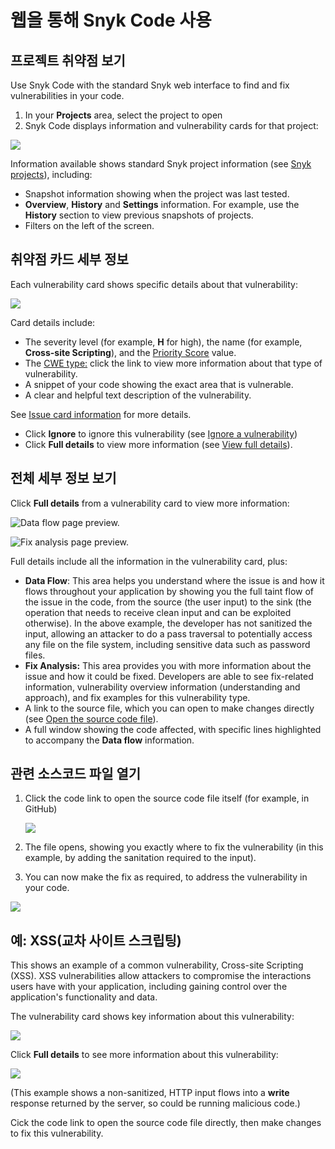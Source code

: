 # 웹을 통해 Snyk Code 사용

## 프로젝트 취약점 보기

Use Snyk Code with the standard Snyk web interface to find and fix vulnerabilities in your code.

1. In your **Projects** area, select the project to open
2. Snyk Code displays information and vulnerability cards for that project:

![](../../.gitbook/assets/snykcofe\_priority\_score.png)

Information available shows standard Snyk project information (see [Snyk projects](https://support.snyk.io/hc/en-us/sections/360004724958-Snyk-projects)), including:

* Snapshot information showing when the project was last tested.
* **Overview**, **History** and **Settings** information. For example, use the **History** section to view previous snapshots of projects.
* Filters on the left of the screen.

## 취약점 카드 세부 정보

Each vulnerability card shows specific details about that vulnerability:

![](../../.gitbook/assets/snykcode\_issue\_card.png)

Card details include:

* The severity level (for example, **H** for high), the name (for example, **Cross-site Scripting**), and the [Priority Score](https://docs.snyk.io/fixing-and-prioritizing-issues/starting-to-fix-vulnerabilities/snyk-priority-score) value.
* The [CWE type:](https://cwe.mitre.org/data/index.html) click the link to view more information about that type of vulnerability.
* A snippet of your code showing the exact area that is vulnerable.
* A clear and helpful text description of the vulnerability.

See [Issue card information](https://docs.snyk.io/getting-started/introduction-to-snyk-projects/issue-card-information) for more details.

* Click **Ignore** to ignore this vulnerability (see [Ignore a vulnerability](using-snyk-code-web.md))
* Click **Full details** to view more information (see [View full details](using-snyk-code-web.md)).

## 전체 세부 정보 보기

Click **Full details** from a vulnerability card to view more information:

![Data flow page preview.](../../.gitbook/assets/data-flow.png)

![Fix analysis page preview.](../../.gitbook/assets/fix-analysis.png)

Full details include all the information in the vulnerability card, plus:

* **Data Flow**: This area helps you understand where the issue is and how it flows throughout your application by showing you the full taint flow of the issue in the code, from the source (the user input) to the sink (the operation that needs to receive clean input and can be exploited otherwise). In the above example, the developer has not sanitized the input, allowing an attacker to do a pass traversal to potentially access any file on the file system, including sensitive data such as password files.
* **Fix Analysis:** This area provides you with more information about the issue and how it could be fixed. Developers are able to see fix-related information, vulnerability overview information (understanding and approach), and fix examples for this vulnerability type.
* A link to the source file, which you can open to make changes directly (see [Open the source code file](using-snyk-code-web.md)).
* A full window showing the code affected, with specific lines highlighted to accompany the **Data flow** information.

## 관련 소스코드 파일 열기

1.  Click the code link to open the source code file itself (for example, in GitHub)

    ![](../../.gitbook/assets/link.png)
2. The file opens, showing you exactly where to fix the vulnerability (in this example, by adding the sanitation required to the input).
3. You can now make the fix as required, to address the vulnerability in your code.

![](../../.gitbook/assets/open-code2.png)

## 예: XSS(교차 사이트 스크립팅)

This shows an example of a common vulnerability, Cross-site Scripting (XSS). XSS vulnerabilities allow attackers to compromise the interactions users have with your application, including gaining control over the application's functionality and data.

The vulnerability card shows key information about this vulnerability:

![](../../.gitbook/assets/snykcode\_issue\_card.png)

Click **Full details** to see more information about this vulnerability:

![](../../.gitbook/assets/xss-2.png)

(This example shows a non-sanitized, HTTP input flows into a **write** response returned by the server, so could be running malicious code.)

Cick the code link to open the source code file directly, then make changes to fix this vulnerability.
